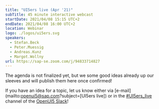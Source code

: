 ```yaml
---
title: "UI5ers live (Apr '21)"
subTitle: 45 minute interactive webcast
startDate: 2021/04/08 15:15 UTC+2
endDate: 2021/04/08 16:00 UTC+2
location: Webinar
logo: ./logos/ui5ers.svg
speakers:
  - Stefan.Beck
  - Peter.Muessig
  - Andreas.Kunz
  - Margot.Wollny
url: https://sap-se.zoom.com/j/94833714827
---
```


The agenda is not finalized yet, but we some good ideas already up our sleeves and will publish them here once confirmed!

If you have an idea for a topic, let us know either via [e-mail](mailto:openui5@sap.com?subject=[UI5ers live]) or in the [#UI5ers_live](https://openui5.slack.com/archives/C01CP60AAN7) channel of the [OpenUI5 Slack](https://ui5-slack-invite.cfapps.eu10.hana.ondemand.com/)!